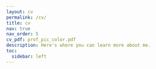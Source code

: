 ```yaml
---
layout: cv
permalink: /cv/
title: cv
nav: true
nav_order: 5
cv_pdf: prof_pic_color.pdf
description: Here's where you can learn more about me.
toc:
  sidebar: left
---
```

